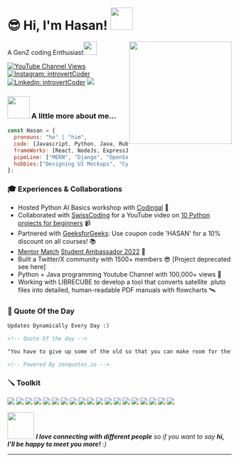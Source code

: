 <!-- <img src="https://i.imgur.com/sR4wvGw.png" alt="Hasan Imam - Web Developer"> -->

<h1>😎 Hi, I'm Hasan! <img src="https://media.giphy.com/media/mGcNjsfWAjY5AEZNw6/giphy.gif" width="50">
</h1>
 <img align='right' src="https://media.giphy.com/media/M9gbBd9nbDrOTu1Mqx/giphy.gif" width="230">
<p>A GenZ coding Enthusiast<img src="https://media.giphy.com/media/WUlplcMpOCEmTGBtBW/giphy.gif" width="30"> 
</em></p>

[![YouTube Channel Views](https://img.shields.io/youtube/channel/views/UCKkj-sW42Jj2eS6UlvbEgsA?label=IntrovertCoder)](https://www.youtube.com/introvertCoder/)
[![Instagram: introvertCoder](https://img.shields.io/badge/-introvertCoder-purple?style=flat-square&logo=Instagram&logoColor=white&link=https://www.instagram.com/introvertCoder/)](https://www.instagram.com/introvertCoder/)
[![Linkedin: introvertCoder](https://img.shields.io/badge/-introvertcoder-blue?style=flat-square&logo=Linkedin&logoColor=white&link=https://www.linkedin.com/in/introvertcoder/)](https://www.linkedin.com/in/introvertcoder/)
<img id="preview" src="https://komarev.com/ghpvc/?username=codeIntrovert&color=brightgreen">

### <img src="https://media.giphy.com/media/VgCDAzcKvsR6OM0uWg/giphy.gif" width="50"> A little more about me...

```javascript
const Hasan = {
  pronouns: "he" | "him",
  code: [Javascript, Python, Java, Ruby],
  frameWorks: [React, NodeJs, ExpressJs,  Flask, Jinja, Sass, TailwindCSS, RubyJekyll],
  pipeLine: ["MERN", "Django", "OpenSource Experience"],
  hobbies:["Designing UI Mockups", "Cycling", "Watching Cat Videos 🥰"]
};
```

### 🎓 Experiences & Collaborations 
- Hosted Python AI Basics workshop with [Codingal](https://www.codingal.com/coding-for-kids/masterclasses/create-your-own-jarvis/) 🤖
- Collaborated with [SwissCoding](https://github.com/swisscoding) for a YouTube video on [10 Python projects for beginners](https://www.youtube.com/watch?v=9-t6JEWQ_IY) 📹
- Partnered with [GeeksforGeeks](https://www.geeksforgeeks.org/): Use coupon code 'HASAN' for a 10% discount on all courses! 📚
- [Mentor Match](https://www.mentormatch.com/) [Student Ambassador 2022](https://drive.google.com/file/d/1LdoUKMtIk8FABn5JbgS55AyEWzK9aVUr/view) 🏅
- Built a Twitter/X community with 1500+ members 😎 [Project deprecated see here]
- Python + Java programming Youtube Channel with 100,000+ views 🚀
- Working with LIBRECUBE to develop a tool that converts satellite .pluto files into detailed, human-readable PDF manuals with flowcharts 🛰️
  

### 💖 Quote Of the Day

```html
Updates Dynamically Every Day :)

<!-- Quote Of the day -->

"You have to give up some of the old so that you can make room for the new." - Yanni

<!-- Powered By zenquotes.io -->
```
### 🪛 Toolkit
<img src="https://img.shields.io/badge/Python-3776AB?style=for-the-badge&logo=python&logoColor=white">  <img src="https://img.shields.io/badge/Java-ED8B00?style=for-the-badge&logo=openjdk&logoColor=white"> <img src="https://img.shields.io/badge/JavaScript-F7DF1E?style=for-the-badge&logo=JavaScript&logoColor=white"> <img src="https://img.shields.io/badge/HTML5-E34F26?style=for-the-badge&logo=html5&logoColor=white"> <img src="https://img.shields.io/badge/CSS3-1572B6?style=for-the-badge&logo=css3&logoColor=white"> <img src="https://img.shields.io/badge/Sass-CC6699?style=for-the-badge&logo=sass&logoColor=white">  <img src="https://img.shields.io/badge/Bootstrap-563D7C?style=for-the-badge&logo=bootstrap&logoColor=white"> <img src="https://img.shields.io/badge/Tailwind_CSS-38B2AC?style=for-the-badge&logo=tailwind-css&logoColor=white"> <img src="https://img.shields.io/badge/Flask-000000?style=for-the-badge&logo=flask&logoColor=white"> <img src="https://img.shields.io/badge/MongoDB-4EA94B?style=for-the-badge&logo=mongodb&logoColor=white"> <img src="https://img.shields.io/badge/React-20232A?style=for-the-badge&logo=react&logoColor=61DAFB"> <img src="https://img.shields.io/badge/Node.js-43853D?style=for-the-badge&logo=node.js&logoColor=white "> <img src="https://img.shields.io/badge/Markdown-000000?style=for-the-badge&logo=markdown&logoColor=white"> <img src="https://img.shields.io/badge/npm-CB3837?style=for-the-badge&logo=npm&logoColor=white"> <img src="https://img.shields.io/badge/Astro-0C1222?style=for-the-badge&logo=astro&logoColor=FDFDFE"> <img src="https://img.shields.io/badge/Heroku-430098?style=for-the-badge&logo=heroku&logoColor=white"> <img src="https://img.shields.io/badge/Selenium-43B02A?style=for-the-badge&logo=Selenium&logoColor=white"> <img src="https://img.shields.io/badge/Vite-B73BFE?style=for-the-badge&logo=vite&logoColor=FFD62E"> <img src="https://img.shields.io/badge/Netlify-00C7B7?style=for-the-badge&logo=netlify&logoColor=white">


  
<img src="https://media.giphy.com/media/LnQjpWaON8nhr21vNW/giphy.gif" width="60"> <em><b>I love connecting with different people</b> so if you want to say <b>hi, I'll be happy to meet you more!</b> :)</em>

---
